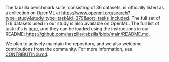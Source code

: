 The tabzilla benchmark suite, consisting of 36 datasets, is officially listed as a collection on OpenML at https://www.openml.org/search?type=study&study_type=task&id=379&sort=tasks_included.
The full set of 176 datasets used in our study is also available on OpenML. The full list of task id's is [here](https://github.com/naszilla/tabzilla/blob/main/TabZilla/openml_easy_import_list.txt), and they can be loaded using the instructions in our README: https://github.com/naszilla/tabzilla/blob/main/README.md.

We plan to actively maintain the repository, and we also welcome contributions from the community. For more information, see [CONTRIBUTING.md](https://github.com/naszilla/tabzilla/blob/main/CONTRIBUTING.md).
